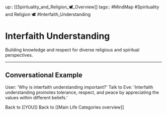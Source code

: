 up:: [[Spirituality_and_Religion_🕊️_Overview]]
tags:: #MindMap #Spirituality and Religion 🕊️ #Interfaith_Understanding

# Interfaith Understanding

Building knowledge and respect for diverse religious and spiritual perspectives.

---
## Conversational Example
User: 'Why is interfaith understanding important?'
Talk to Eve: 'Interfaith understanding promotes tolerance, respect, and peace by appreciating the values within different beliefs.'

Back to [[YOU]]
Back to [[Main Life Categories overview]]

